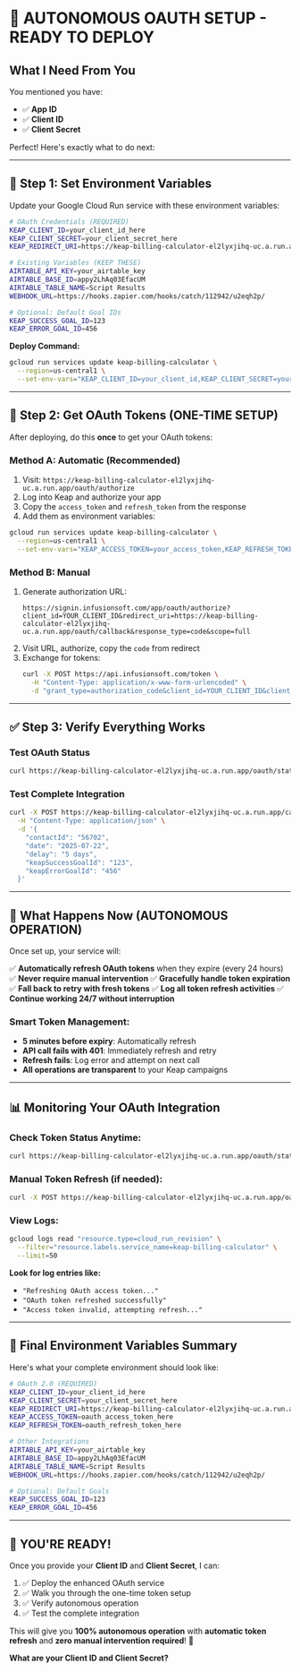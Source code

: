 # 🚀 **AUTONOMOUS OAUTH SETUP - READY TO DEPLOY**

## What I Need From You

You mentioned you have:
- ✅ **App ID** 
- ✅ **Client ID**
- ✅ **Client Secret**

Perfect! Here's exactly what to do next:

---

## 🔧 **Step 1: Set Environment Variables**

Update your Google Cloud Run service with these environment variables:

```bash
# OAuth Credentials (REQUIRED)
KEAP_CLIENT_ID=your_client_id_here
KEAP_CLIENT_SECRET=your_client_secret_here
KEAP_REDIRECT_URI=https://keap-billing-calculator-el2lyxjihq-uc.a.run.app/oauth/callback

# Existing Variables (KEEP THESE)
AIRTABLE_API_KEY=your_airtable_key
AIRTABLE_BASE_ID=appy2LhAq03EfacUM
AIRTABLE_TABLE_NAME=Script Results
WEBHOOK_URL=https://hooks.zapier.com/hooks/catch/112942/u2eqh2p/

# Optional: Default Goal IDs
KEAP_SUCCESS_GOAL_ID=123
KEAP_ERROR_GOAL_ID=456
```

**Deploy Command:**
```bash
gcloud run services update keap-billing-calculator \
  --region=us-central1 \
  --set-env-vars="KEAP_CLIENT_ID=your_client_id,KEAP_CLIENT_SECRET=your_client_secret,KEAP_REDIRECT_URI=https://keap-billing-calculator-el2lyxjihq-uc.a.run.app/oauth/callback"
```

---

## 🔐 **Step 2: Get OAuth Tokens (ONE-TIME SETUP)**

After deploying, do this **once** to get your OAuth tokens:

### **Method A: Automatic (Recommended)**
1. Visit: `https://keap-billing-calculator-el2lyxjihq-uc.a.run.app/oauth/authorize`
2. Log into Keap and authorize your app
3. Copy the `access_token` and `refresh_token` from the response
4. Add them as environment variables:

```bash
gcloud run services update keap-billing-calculator \
  --region=us-central1 \
  --set-env-vars="KEAP_ACCESS_TOKEN=your_access_token,KEAP_REFRESH_TOKEN=your_refresh_token"
```

### **Method B: Manual**
1. Generate authorization URL:
   ```
   https://signin.infusionsoft.com/app/oauth/authorize?client_id=YOUR_CLIENT_ID&redirect_uri=https://keap-billing-calculator-el2lyxjihq-uc.a.run.app/oauth/callback&response_type=code&scope=full
   ```
2. Visit URL, authorize, copy the `code` from redirect
3. Exchange for tokens:
   ```bash
   curl -X POST https://api.infusionsoft.com/token \
     -H "Content-Type: application/x-www-form-urlencoded" \
     -d "grant_type=authorization_code&client_id=YOUR_CLIENT_ID&client_secret=YOUR_CLIENT_SECRET&redirect_uri=https://keap-billing-calculator-el2lyxjihq-uc.a.run.app/oauth/callback&code=YOUR_AUTH_CODE"
   ```

---

## ✅ **Step 3: Verify Everything Works**

### **Test OAuth Status**
```bash
curl https://keap-billing-calculator-el2lyxjihq-uc.a.run.app/oauth/status
```

### **Test Complete Integration**
```bash
curl -X POST https://keap-billing-calculator-el2lyxjihq-uc.a.run.app/calculate-billing-date \
  -H "Content-Type: application/json" \
  -d '{
    "contactId": "56702",
    "date": "2025-07-22",
    "delay": "5 days",
    "keapSuccessGoalId": "123",
    "keapErrorGoalId": "456"
  }'
```

---

## 🤖 **What Happens Now (AUTONOMOUS OPERATION)**

Once set up, your service will:

✅ **Automatically refresh OAuth tokens** when they expire (every 24 hours)
✅ **Never require manual intervention** 
✅ **Gracefully handle token expiration**
✅ **Fall back to retry with fresh tokens**
✅ **Log all token refresh activities**
✅ **Continue working 24/7 without interruption**

### **Smart Token Management:**
- **5 minutes before expiry**: Automatically refresh
- **API call fails with 401**: Immediately refresh and retry
- **Refresh fails**: Log error and attempt on next call
- **All operations are transparent** to your Keap campaigns

---

## 📊 **Monitoring Your OAuth Integration**

### **Check Token Status Anytime:**
```bash
curl https://keap-billing-calculator-el2lyxjihq-uc.a.run.app/oauth/status
```

### **Manual Token Refresh (if needed):**
```bash
curl -X POST https://keap-billing-calculator-el2lyxjihq-uc.a.run.app/oauth/refresh
```

### **View Logs:**
```bash
gcloud logs read "resource.type=cloud_run_revision" \
  --filter="resource.labels.service_name=keap-billing-calculator" \
  --limit=50
```

**Look for log entries like:**
- `"Refreshing OAuth access token..."`
- `"OAuth token refreshed successfully"`
- `"Access token invalid, attempting refresh..."`

---

## 🎯 **Final Environment Variables Summary**

Here's what your complete environment should look like:

```bash
# OAuth 2.0 (REQUIRED)
KEAP_CLIENT_ID=your_client_id_here
KEAP_CLIENT_SECRET=your_client_secret_here  
KEAP_REDIRECT_URI=https://keap-billing-calculator-el2lyxjihq-uc.a.run.app/oauth/callback
KEAP_ACCESS_TOKEN=oauth_access_token_here
KEAP_REFRESH_TOKEN=oauth_refresh_token_here

# Other Integrations
AIRTABLE_API_KEY=your_airtable_key
AIRTABLE_BASE_ID=appy2LhAq03EfacUM
AIRTABLE_TABLE_NAME=Script Results
WEBHOOK_URL=https://hooks.zapier.com/hooks/catch/112942/u2eqh2p/

# Optional: Default Goals
KEAP_SUCCESS_GOAL_ID=123
KEAP_ERROR_GOAL_ID=456
```

---

## 🎉 **YOU'RE READY!**

Once you provide your **Client ID** and **Client Secret**, I can:
1. ✅ Deploy the enhanced OAuth service
2. ✅ Walk you through the one-time token setup
3. ✅ Verify autonomous operation
4. ✅ Test the complete integration

This will give you **100% autonomous operation** with **automatic token refresh** and **zero manual intervention required**! 🚀

**What are your Client ID and Client Secret?**